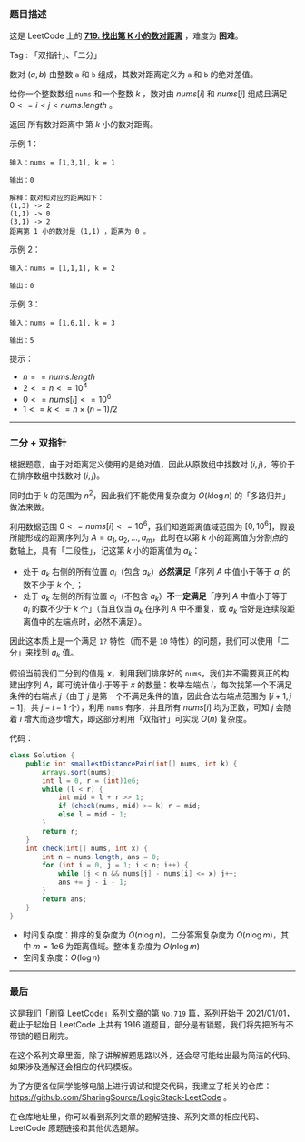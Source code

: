### 题目描述

这是 LeetCode 上的 **[719. 找出第 K 小的数对距离](https://leetcode.cn/problems/find-k-th-smallest-pair-distance/solution/by-ac_oier-o4if/)** ，难度为 **困难**。

Tag : 「双指针」、「二分」



数对 $(a,b)$ 由整数 `a` 和 `b` 组成，其数对距离定义为 `a` 和 `b` 的绝对差值。

给你一个整数数组 `nums` 和一个整数 $k$ ，数对由 $nums[i]$ 和 $nums[j]$ 组成且满足 $0 <= i < j < nums.length$ 。

返回 所有数对距离中 第 $k$ 小的数对距离。

示例 1：
```
输入：nums = [1,3,1], k = 1

输出：0

解释：数对和对应的距离如下：
(1,3) -> 2
(1,1) -> 0
(3,1) -> 2
距离第 1 小的数对是 (1,1) ，距离为 0 。
```
示例 2：
```
输入：nums = [1,1,1], k = 2

输出：0
```
示例 3：
```
输入：nums = [1,6,1], k = 3

输出：5
```

提示：
* $n == nums.length$
* $2 <= n <= 10^4$
* $0 <= nums[i] <= 10^6$
* $1 <= k <= n \times (n - 1) / 2$

---

### 二分 + 双指针

根据题意，由于对距离定义使用的是绝对值，因此从原数组中找数对 $(i, j)$，等价于在排序数组中找数对 $(i, j)$。

同时由于 $k$ 的范围为 $n^2$，因此我们不能使用复杂度为 $O(k\log{n})$ 的「多路归并」做法来做。

利用数据范围 $0 <= nums[i] <= 10^6$，我们知道距离值域范围为 $[0, 10^6]$，假设所能形成的距离序列为 $A = a_1, a_2, ... ,a_m$，此时在以第 $k$ 小的距离值为分割点的数轴上，具有「二段性」，记这第 $k$ 小的距离值为 $a_k$：

* 处于 $a_k$ 右侧的所有位置 $a_i$（包含 $a_k$）**必然满足**「序列 $A$ 中值小于等于 $a_i$ 的数不少于 $k$ 个」；
* 处于 $a_k$ 左侧的所有位置 $a_i$（不包含 $a_k$）**不一定满足**「序列 $A$ 中值小于等于 $a_i$ 的数不少于 $k$ 个」（当且仅当 $a_k$ 在序列 $A$ 中不重复，或 $a_k$ 恰好是连续段距离值中的左端点时，必然不满足）。

因此这本质上是一个满足 `1?` 特性（而不是 `10` 特性）的问题，我们可以使用「二分」来找到 $a_k$ 值。

假设当前我们二分到的值是 $x$，利用我们排序好的 `nums`，我们并不需要真正的构建出序列 $A$，即可统计值小于等于 $x$ 的数量：枚举左端点 $i$，每次找第一个不满足条件的右端点 $j$（由于 $j$ 是第一个不满足条件的值，因此合法右端点范围为 $[i + 1, j - 1]$，共 $j - i - 1$ 个），利用 `nums` 有序，并且所有 $nums[i]$ 均为正数，可知 $j$ 会随着 $i$ 增大而逐步增大，即这部分利用「双指针」可实现 $O(n)$ 复杂度。

代码：
```java
class Solution {
    public int smallestDistancePair(int[] nums, int k) {
        Arrays.sort(nums);
        int l = 0, r = (int)1e6;
        while (l < r) {
            int mid = l + r >> 1;
            if (check(nums, mid) >= k) r = mid;
            else l = mid + 1;
        }
        return r;
    }
    int check(int[] nums, int x) {
        int n = nums.length, ans = 0;
        for (int i = 0, j = 1; i < n; i++) {
            while (j < n && nums[j] - nums[i] <= x) j++;
            ans += j - i - 1;
        }
        return ans;
    }
}
```
* 时间复杂度：排序的复杂度为 $O(n\log{n})$，二分答案复杂度为 $O(n\log{m})$，其中 $m = 1e6$ 为距离值域。整体复杂度为 $O(n\log{m})$
* 空间复杂度：$O(\log{n})$

---

### 最后

这是我们「刷穿 LeetCode」系列文章的第 `No.719` 篇，系列开始于 2021/01/01，截止于起始日 LeetCode 上共有 1916 道题目，部分是有锁题，我们将先把所有不带锁的题目刷完。

在这个系列文章里面，除了讲解解题思路以外，还会尽可能给出最为简洁的代码。如果涉及通解还会相应的代码模板。

为了方便各位同学能够电脑上进行调试和提交代码，我建立了相关的仓库：https://github.com/SharingSource/LogicStack-LeetCode 。

在仓库地址里，你可以看到系列文章的题解链接、系列文章的相应代码、LeetCode 原题链接和其他优选题解。

